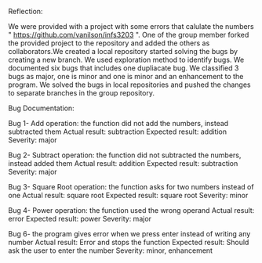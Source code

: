 Reflection:

We were provided with a project with some errors that calulate the numbers " https://github.com/vanilson/infs3203 ". One of the group member forked the provided project to the repository and added the others as collaborators.We created a local repository started solving the bugs by creating a new branch.
We used exploration method to identify bugs. We documented six bugs that includes one dupliacate bug. We classified 3 bugs as major, one is minor and one is minor and an enhancement to the program. We solved the bugs in local repositories and pushed the changes to separate branches in the group repository.

Bug Documentation:

Bug 1- Add operation: 
the function did not add the numbers, instead subtracted them
Actual result: subtraction
Expected result: addition
Severity: major

Bug 2- Subtract operation: 
the function did not subtracted the numbers, instead added them
Actual result: addition
Expected result: subtraction
Severity: major

Bug 3- Square Root operation: 
the function asks for two numbers instead of one
Actual result: square root
Expected result: square root
Severity: minor

Bug 4- Power operation: 
the function used the wrong operand
Actual result: error
Expected result: power
Severity: major

Bug 6- the program gives error when we press enter instead of writing any number
Actual result: Error and stops the function
Expected result: Should ask the user to enter the number 
Severity: minor, enhancement
